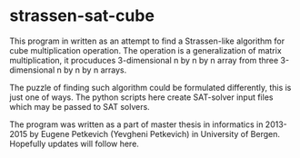 # strassen-sat-cube

This program in written as an attempt to find a Strassen-like algorithm for cube multiplication operation. The operation is a generalization of matrix multiplication, it procuduces 3-dimensional n by n by n array from three 3-dimensional n by n by n arrays.

The puzzle of finding such algorithm could be formulated differently, this is just one of ways.  The python scripts here create SAT-solver input files which may be passed to SAT solvers.

The program was written as a part of master thesis in informatics in 2013-2015 by Eugene Petkevich (Yevgheni Petkevich) in University of Bergen. Hopefully updates will follow here.
